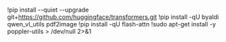 !pip install --quiet --upgrade git+https://github.com/huggingface/transformers.git
!pip install -qU byaldi qwen_vl_utils pdf2image
!pip install -qU flash-attn
!sudo apt-get install -y poppler-utils > /dev/null 2>&1